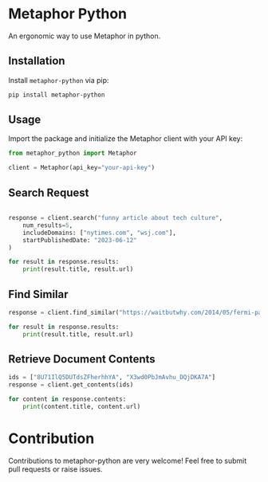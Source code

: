 # Metaphor Python

An ergonomic way to use Metaphor in python.

## Installation

Install `metaphor-python` via pip:

```bash
pip install metaphor-python
```

## Usage
Import the package and initialize the Metaphor client with your API key:

```python
from metaphor_python import Metaphor

client = Metaphor(api_key="your-api-key")
```

## Search Request
```python

response = client.search("funny article about tech culture",
    num_results=5,
    includeDomains: ["nytimes.com", "wsj.com"],
    startPublishedDate: "2023-06-12"
)

for result in response.results:
    print(result.title, result.url)
```

## Find Similar

```python
response = client.find_similar("https://waitbutwhy.com/2014/05/fermi-paradox.html", num_results=5)

for result in response.results:
    print(result.title, result.url)
```

## Retrieve Document Contents
```python
ids = ["8U71IlQ5DUTdsZFherhhYA", "X3wd0PbJmAvhu_DQjDKA7A"]
response = client.get_contents(ids)

for content in response.contents:
    print(content.title, content.url)
```

# Contribution
Contributions to metaphor-python are very welcome! Feel free to submit pull requests or raise issues.
